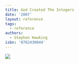 ```yaml
---
title: God Created The Integers
date: '2007'
layout: reference
tags:
  - reference
authors:
  - Stephen Hawking
isbn: '0762430044'
---
```

![](/media/books/hawking.jpg)
